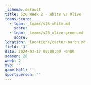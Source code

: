 ```yaml
---
_schema: default
title: S26 Week 2 - White vs Olive
teams-score:
  - team: _teams/s26-white.md
    score:
  - team: _teams/s26-olive-green.md
    score:
location: _locations/carter-baron.md
field: '3'
date: 2024-03-17 09:00:00 -0400
season: 26
week: 2
mvp: ''
game-ball: ''
sportsperson: ''
---
```


